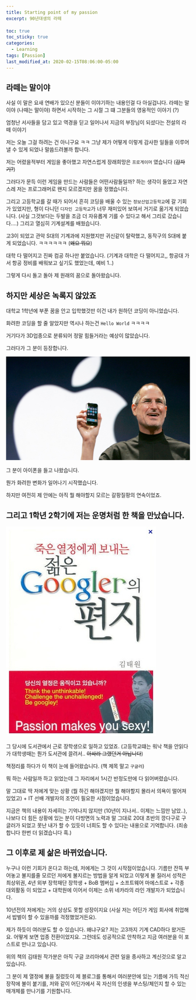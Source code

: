 ```yaml
---
title: Starting point of my passion
excerpt: 90년대생의 라떼

toc: true
toc_sticky: true
categories:
  - Learning
tags: [Passion]
last_modified_at: 2020-02-15T08:06:00-05:00
---
```


라떼는 말이야
-------

사실 이 말은 요새 연배가 있으신 분들이 이야기하는 내용인걸 다 아실겁니다. 라떼는 말이야 (나때는 말이야) 하면서 시작하는 그 시절 그 떄 그분들의 영웅적인 이야기 (?)

엄청난 서사들을 담고 있고 역경을 딛고 일어나서 지금의 부장님이 되셨다는 전설의 라떼 이야기

저는 오늘 그걸 하려는 건 아니구요 ㅋㅋ 그냥 제가 어떻게 이렇게 감사한 일들을 이루어 낼 수 있게 되었나 말씀드려볼까 합니다.

저는 어렸을적부터 게임을 좋아했고 자연스럽게 장래희망은 `프로게이머` 였습니다 (~~갑자기?~~)

그러다가 문득 이런 게임을 만드는 사람들은 어떤사람들일까? 하는 생각이 들었고 자연스레 저는 프로그래머로 왠지 모르겠지만 꿈을 정했습니다.

그리고 고등학교를 갈 때가 되어서 흔히 코딩을 배울 수 있는 `정보산업고등학교`에 갈 기회가 있었지만, 형이 다니던 `디자인 고등학교`가 너무 재미있어 보여서 거기로 옮기게 되었습니다. (사실 그것보다는 두발을 조금 더 자유롭게 기를 수 있다고 해서 그리로 갔습니다....) 그리고 열심히 기계설계를 배웠습니다.

고3이 되었고 관악 S대의 기계과에 지원했지만 귀신같이 탈락했고, 동작구의 S대에 붙게 되었습니다. ㅋㅋㅋㅋㅋㅋ (~~왜요 뭐요~~)

대학 다 떨어지고 진짜 컴공 하나만 붙었습니다. (기계과 대학은 다 떨어지고,, 항공대 가서 항공 정비를 배워보고 싶기도 했었는데, 예비 1..)

그렇게 다시 돌고 돌아 제 원래의 꿈으로 돌아왔습니다.

하지만 세상은 녹록지 않았죠
-------

대학교 1학년에 부푼 꿈을 안고 입학했것만 이건 내가 원하던 코딩이 아니었습니다.

화려한 코딩을 할 줄 알았지만 역시나 하는건 `Hello World` ㅋㅋㅋㅋ 

거기다가 3D업종으로 분류되어 정말 힘들거라는 예상이 많았습니다.

그러다가 그 분이 등장합니다.

![steve_jobs](../../img/post/200215/jobs.jpg)

그 분이 아이폰을 들고 나왔습니다.

뭔가 화려한 변화가 일어나기 시작했습니다.

하지만 여전히 제 안에는 아직 뭘 해야할지 모르는 갈팡질팡의 연속이었죠.


그리고 1학년 2학기에 저는 운명처럼 한 책을 만났습니다.
-------

![passion_book](../../img/post/200215/passion_book.jpeg)

그 당시에 도서관에서 근로 장학생으로 일하고 있었죠. (고등학교떄는 워낙 책을 안읽다가 대학생때는 뭔가 도서관에 끌려서.. ~~아싸라 그랬던거 아닙니다~~)

책정리를 하다가 이 책이 눈에 들어왔습니다. (책 제목 말고 `구글러`)

뭐 하는 사람일까 하고 읽었는데 그 자리에서 1시간 반정도만에 다 읽어버렸습니다.

말 그대로 딱 저에게 맞는 상황 (뭘 하긴 해야겠지만 뭘 해야할지 몰라서 의욕이 떨어져 있었고) + IT 선배 개발자의 조언이 필요한 시점이었습니다.

지금은 책의 내용이 자세히는 기억나지 않지만 (10년이 지나서.. 이제는 느낌만 남았..), 나보다 더 힘든 상황에 있는 분이 다방면의 노력과 말 그대로 20대 초반의 깡다구로 구글러가 되었고 못난 내가 할 수 있듯이 너희도 할 수 있다는 내용으로 기억합니다. (죄송합니다 한번 더 읽겠습니다 흑.)

그 이후로 제 삶은 바뀌었습니다.
-----

누구나 이런 기회가 온다고 하는데, 저에게는 그 것이 시작점이었습니다. 기름만 잔뜩 부어놓고 불지를줄 모르던 저에게 불지르는 방법을 알게 되었고 이렇게 불 질러서 성적은 최상위권, 4년 외부 장학재단 장학생 + BoB 멤버십 + 소프트웨어 마에스트로 + 각종 대외활동 이 되었고 + 대학원에 이어서 이제는 소위 네카라의 라인 개발자가 되었습니다.

10년전의 저에게는 거의 상상도 못할 성장이지요 (사실 저는 어딘가 게임 회사에 취업해서 밥벌이 할 수 있을까를 걱정했었거든요).

제가 하듯이 여러분도 할 수 있습니다. 왜냐구요? 저는 고3까지 기계 CAD하다 왔거든요. 어떻게 보면 업종 전환이었지요. 그런데도 성공적으로 안착하고 지금 여러분을 이 포스트로 만나고 있습니다.

위의 책의 김태원 작가분은 아직 구글 코리아에서 관련 일을 종사하고 계신것으로 알고 있습니다.

그 분이 제 열정에 불을 질렀듯이 제 블로그를 통해서 여러분안에 있는 기름에 가득 적신 장작에 불이 붙기를, 저와 같이 어딘가에서 꼭 자신의 인생을 부스팅/체인지 할 수 있는 매개체를 만나기를 기원합니다.

